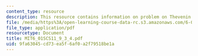 ```yaml
---
content_type: resource
description: This resource contains information on problem on Thevenin divider.
file: /media/https%3A/open-learning-course-data-rc.s3.amazonaws.com/6-01sc-introduction-to-electrical-engineering-and-computer-science-i-spring-2011/9fa63045cd73ea5f6af0a2f79518be1a_MIT6_01SCS11_9_3_4.pdf
file_type: application/pdf
resourcetype: Document
title: MIT6_01SCS11_9_3_4.pdf
uid: 9fa63045-cd73-ea5f-6af0-a2f79518be1a
---
```


